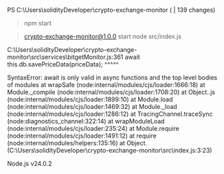 PS C:\Users\solidityDeveloper\crypto-exchange-monitor ( | 139 changes)
> npm start

> crypto-exchange-monitor@1.0.0 start
> node src/index.js

C:\Users\solidityDeveloper\crypto-exchange-monitor\src\services\bitgetMonitor.js:361
          await this.db.savePriceData(priceData);
          ^^^^^

SyntaxError: await is only valid in async functions and the top level bodies of modules
    at wrapSafe (node:internal/modules/cjs/loader:1666:18)
    at Module._compile (node:internal/modules/cjs/loader:1708:20)
    at Object..js (node:internal/modules/cjs/loader:1899:10)
    at Module.load (node:internal/modules/cjs/loader:1469:32)
    at Module._load (node:internal/modules/cjs/loader:1286:12)
    at TracingChannel.traceSync (node:diagnostics_channel:322:14)
    at wrapModuleLoad (node:internal/modules/cjs/loader:235:24)
    at Module.require (node:internal/modules/cjs/loader:1491:12)
    at require (node:internal/modules/helpers:135:16)
    at Object.<anonymous> (C:\Users\solidityDeveloper\crypto-exchange-monitor\src\index.js:3:23)

Node.js v24.0.2